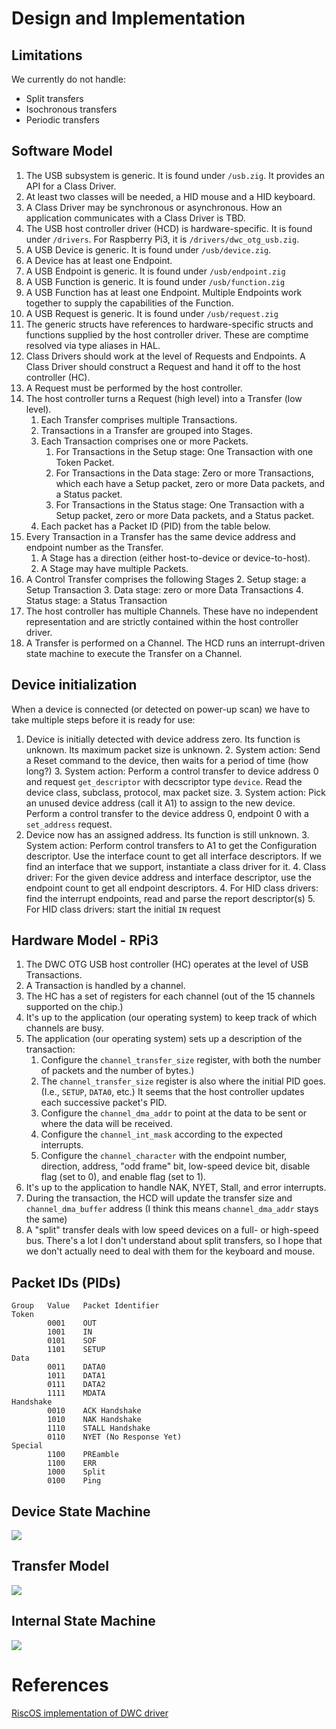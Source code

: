 # Design and Implementation

## Limitations

We currently do not handle:

  - Split transfers
  - Isochronous transfers
  - Periodic transfers

## Software Model

1. The USB subsystem is generic. It is found under `/usb.zig`. It provides an API for a Class Driver.
1. At least two classes will be needed, a HID mouse and a HID keyboard.
1. A Class Driver may be synchronous or asynchronous. How an application communicates with a Class Driver is TBD.
1. The USB host controller driver (HCD) is hardware-specific. It is found under `/drivers`. For Raspberry Pi3, it is `/drivers/dwc_otg_usb.zig`.
1. A USB Device is generic. It is found under `/usb/device.zig`.
1. A Device has at least one Endpoint.
1. A USB Endpoint is generic. It is found under `/usb/endpoint.zig`
2. A USB Function is generic. It is found under `/usb/function.zig`
3. A USB Function has at least one Endpoint. Multiple Endpoints work together to supply the capabilities of the Function.
1. A USB Request is generic. It is found under `/usb/request.zig`
1. The generic structs have references to hardware-specific structs and functions supplied by the host controller driver. These are comptime resolved via type aliases in HAL.
2. Class Drivers should work at the level of Requests and Endpoints. A Class Driver should construct a Request and hand it off to the host controller (HC).
1. A Request must be performed by the host controller.
1. The host controller turns a Request (high level) into a Transfer (low level). 
   1. Each Transfer comprises multiple Transactions. 
   1. Transactions in a Transfer are grouped into Stages.
   2. Each Transaction comprises one or more Packets.
      1. For Transactions in the Setup stage: One Transaction with one Token Packet.
      2. For Transactions in the Data stage: Zero or more Transactions, which each have a Setup packet, zero or more Data packets, and a Status packet.
      2. For Transactions in the Status stage: One Transaction with a Setup packet, zero or more Data packets, and a Status packet.
   1. Each packet has a Packet ID (PID) from the table below.
1. Every Transaction in a Transfer has the same device address and endpoint number as the Transfer.
   1. A Stage has a direction (either host-to-device or device-to-host).
   1. A Stage may have multiple Packets.
1. A Control Transfer comprises the following Stages
   2. Setup stage: a Setup Transaction
   3. Data stage: zero or more Data Transactions
   4. Status stage: a Status Transaction
1. The host controller has multiple Channels. These have no independent representation and are strictly contained within the host controller driver.
1. A Transfer is performed on a Channel. The HCD runs an interrupt-driven state machine to execute the Transfer on a Channel.

## Device initialization

When a device is connected (or detected on power-up scan) we have to take multiple steps before it is ready for use:

1. Device is initially detected with device address zero. Its function is unknown. Its maximum packet size is unknown.
   2. System action: Send a Reset command to the device, then waits for a period of time (how long?)
   3. System action: Perform a control transfer to device address 0 and request `get_descriptor` with decscriptor type `device`. Read the device class, subclass, protocol, max packet size.
   3. System action: Pick an unused device address (call it A1) to assign to the new device. Perform a control transfer to the device address 0, endpoint 0 with a `set_address` request.
2. Device now has an assigned address. Its function is still unknown.
   3. System action: Perform control transfers to A1 to get the Configuration descriptor. Use the interface count to get all interface descriptors. If we find an interface that we support, instantiate a class driver for it.
   4. Class driver: For the given device address and interface descriptor, use the endpoint count to get all endpoint descriptors.
   4. For HID class drivers: find the interrupt endpoints, read and parse the report descriptor(s)
   5. For HID class drivers: start the initial `IN` request

## Hardware Model - RPi3

1. The DWC OTG USB host controller (HC) operates at the level of USB Transactions.
2. A Transaction is handled by a channel.
3. The HC has a set of registers for each channel (out of the 15 channels supported on the chip.)
4. It's up to the application (our operating system) to keep track of which channels are busy.
5. The application (our operating system) sets up a description of the transaction:
   1. Configure the `channel_transfer_size` register, with both the number of packets and the number of bytes.)
   2. The `channel_transfer_size` register is also where the initial PID goes. (I.e., `SETUP`, `DATA0`, etc.) It seems that the host controller updates each successive packet's PID.
   2. Configure the `channel_dma_addr` to point at the data to be sent or where the data will be received.
   3. Configure the `channel_int_mask` according to the expected interrupts.
   4. Configure the `channel_character` with the endpoint number, direction, address, "odd frame" bit, low-speed device bit, disable flag (set to 0), and enable flag (set to 1).
6. It's up to the application to handle NAK, NYET, Stall, and error interrupts.
5. During the transaction, the HCD will update the transfer size and `channel_dma_buffer` address (I think this means `channel_dma_addr` stays the same)
6. A "split" transfer deals with low speed devices on a full- or high-speed bus. There's a lot I don't understand about split transfers, so I hope that we don't actually need to deal with them for the keyboard and mouse.

## Packet IDs (PIDs)

```
Group   Value   Packet Identifier
Token
        0001    OUT
        1001    IN 
        0101    SOF
        1101    SETUP
Data
        0011    DATA0
        1011    DATA1
        0111    DATA2
        1111    MDATA
Handshake
        0010    ACK Handshake
        1010    NAK Handshake
        1110    STALL Handshake
        0110    NYET (No Response Yet)
Special
        1100    PREamble
        1100    ERR
        1000    Split
        0100    Ping
```

## Device State Machine

![](device_state_machine.png)

## Transfer Model

![](transfer_model.png)

## Internal State Machine

![](transfer_state_machine.png)

# References

[RiscOS implementation of DWC driver](https://gitlab.riscosopen.org/RiscOS/Sources/HWSupport/USB/Controllers/DWCDriver/-/tree/master)



